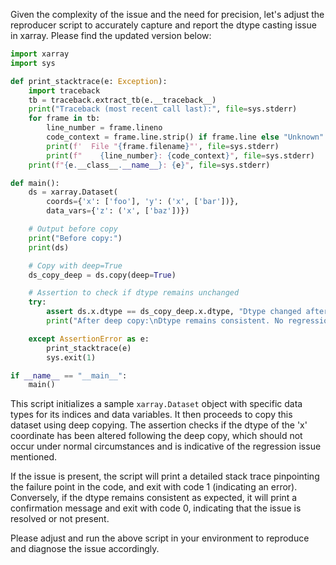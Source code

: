 Given the complexity of the issue and the need for precision, let's adjust the reproducer script to accurately capture and report the dtype casting issue in xarray. Please find the updated version below:

```python
import xarray
import sys

def print_stacktrace(e: Exception):
    import traceback
    tb = traceback.extract_tb(e.__traceback__)
    print("Traceback (most recent call last):", file=sys.stderr)
    for frame in tb:
        line_number = frame.lineno
        code_context = frame.line.strip() if frame.line else "Unknown"
        print(f'  File "{frame.filename}"', file=sys.stderr)
        print(f"    {line_number}: {code_context}", file=sys.stderr)
    print(f"{e.__class__.__name__}: {e}", file=sys.stderr)

def main():
    ds = xarray.Dataset(
        coords={'x': ['foo'], 'y': ('x', ['bar'])},
        data_vars={'z': ('x', ['baz'])})

    # Output before copy
    print("Before copy:")
    print(ds)

    # Copy with deep=True
    ds_copy_deep = ds.copy(deep=True)

    # Assertion to check if dtype remains unchanged
    try:
        assert ds.x.dtype == ds_copy_deep.x.dtype, "Dtype changed after deep copy"
        print("After deep copy:\nDtype remains consistent. No regression detected.")

    except AssertionError as e:
        print_stacktrace(e)
        sys.exit(1)

if __name__ == "__main__":
    main()
```

This script initializes a sample `xarray.Dataset` object with specific data types for its indices and data variables. It then proceeds to copy this dataset using deep copying. The assertion checks if the dtype of the 'x' coordinate has been altered following the deep copy, which should not occur under normal circumstances and is indicative of the regression issue mentioned.

If the issue is present, the script will print a detailed stack trace pinpointing the failure point in the code, and exit with code 1 (indicating an error). Conversely, if the dtype remains consistent as expected, it will print a confirmation message and exit with code 0, indicating that the issue is resolved or not present.

Please adjust and run the above script in your environment to reproduce and diagnose the issue accordingly.